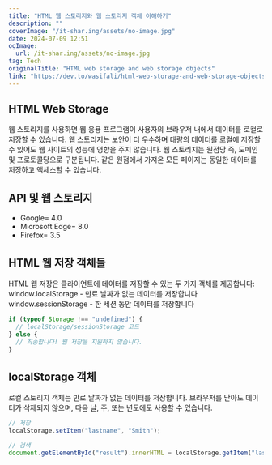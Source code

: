 ```yaml
---
title: "HTML 웹 스토리지와 웹 스토리지 객체 이해하기"
description: ""
coverImage: "/it-shar.ing/assets/no-image.jpg"
date: 2024-07-09 12:51
ogImage:
  url: /it-shar.ing/assets/no-image.jpg
tag: Tech
originalTitle: "HTML web storage and web storage objects"
link: "https://dev.to/wasifali/html-web-storage-and-web-storage-objects-hcd"
---
```


## HTML Web Storage

웹 스토리지를 사용하면 웹 응용 프로그램이 사용자의 브라우저 내에서 데이터를 로컬로 저장할 수 있습니다. 웹 스토리지는 보안이 더 우수하며 대량의 데이터를 로컬에 저장할 수 있어도 웹 사이트의 성능에 영향을 주지 않습니다. 웹 스토리지는 원점당 즉, 도메인 및 프로토콜당으로 구분됩니다. 같은 원점에서 가져온 모든 페이지는 동일한 데이터를 저장하고 액세스할 수 있습니다.

## API 및 웹 스토리지

- Google= 4.0
- Microsoft Edge= 8.0
- Firefox= 3.5

<div class="content-ad"></div>

## HTML 웹 저장 객체들

HTML 웹 저장은 클라이언트에 데이터를 저장할 수 있는 두 가지 객체를 제공합니다:
window.localStorage - 만료 날짜가 없는 데이터를 저장합니다
window.sessionStorage - 한 세션 동안 데이터를 저장합니다

```js
if (typeof Storage !== "undefined") {
  // localStorage/sessionStorage 코드
} else {
  // 죄송합니다! 웹 저장을 지원하지 않습니다.
}
```

## localStorage 객체

<div class="content-ad"></div>

로컬 스토리지 객체는 만료 날짜가 없는 데이터를 저장합니다.
브라우저를 닫아도 데이터가 삭제되지 않으며, 다음 날, 주, 또는 년도에도 사용할 수 있습니다.

```js
// 저장
localStorage.setItem("lastname", "Smith");

// 검색
document.getElementById("result").innerHTML = localStorage.getItem("lastname");
```
